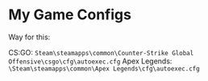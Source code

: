 # My Game Configs
Way for this:

CS:GO: ``Steam\steamapps\common\Counter-Strike Global Offensive\csgo\cfg\autoexec.cfg``
Apex Legends: ``\Steam\steamapps\common\Apex Legends\cfg\autoexec.cfg``